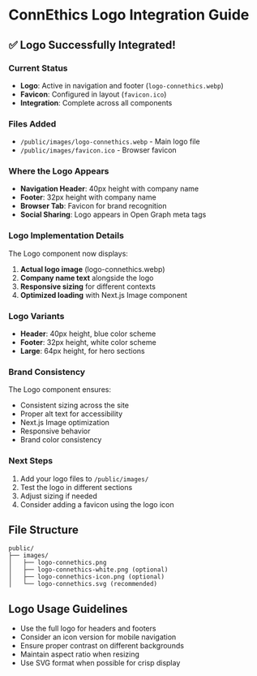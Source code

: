 # ConnEthics Logo Integration Guide

## ✅ Logo Successfully Integrated!

### Current Status
- **Logo**: Active in navigation and footer (`logo-connethics.webp`)
- **Favicon**: Configured in layout (`favicon.ico`)
- **Integration**: Complete across all components

### Files Added
- `/public/images/logo-connethics.webp` - Main logo file
- `/public/images/favicon.ico` - Browser favicon

### Where the Logo Appears
- **Navigation Header**: 40px height with company name
- **Footer**: 32px height with company name
- **Browser Tab**: Favicon for brand recognition
- **Social Sharing**: Logo appears in Open Graph meta tags

### Logo Implementation Details
The Logo component now displays:
1. **Actual logo image** (logo-connethics.webp)
2. **Company name text** alongside the logo
3. **Responsive sizing** for different contexts
4. **Optimized loading** with Next.js Image component

### Logo Variants
- **Header**: 40px height, blue color scheme
- **Footer**: 32px height, white color scheme  
- **Large**: 64px height, for hero sections

### Brand Consistency
The Logo component ensures:
- Consistent sizing across the site
- Proper alt text for accessibility
- Next.js Image optimization
- Responsive behavior
- Brand color consistency

### Next Steps
1. Add your logo files to `/public/images/`
2. Test the logo in different sections
3. Adjust sizing if needed
4. Consider adding a favicon using the logo icon

## File Structure
```
public/
├── images/
│   ├── logo-connethics.png
│   ├── logo-connethics-white.png (optional)
│   ├── logo-connethics-icon.png (optional)
│   └── logo-connethics.svg (recommended)
```

## Logo Usage Guidelines
- Use the full logo for headers and footers
- Consider an icon version for mobile navigation
- Ensure proper contrast on different backgrounds
- Maintain aspect ratio when resizing
- Use SVG format when possible for crisp display
